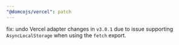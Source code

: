```yaml
---
"@domcojs/vercel": patch
---
```


fix: undo Vercel adapter changes in `v3.0.1` due to issue supporting `AsyncLocalStorage` when using the `fetch` export.

